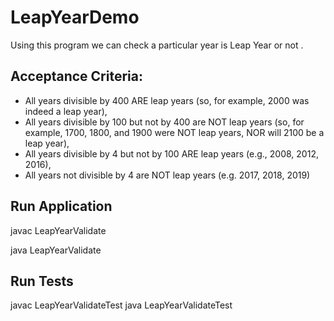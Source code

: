 # LeapYearDemo

Using this program we can check a particular year is Leap Year or not . 


## Acceptance Criteria:

-	All years divisible by 400 ARE leap years (so, for example, 2000 was indeed a leap year),
-   All years divisible by 100 but not by 400 are NOT leap years (so, for example, 1700, 1800, and 1900 were  NOT leap years, NOR will 2100 be a leap year),
-   All years divisible by 4 but not by 100 ARE leap years (e.g., 2008, 2012, 2016),
-   All years not divisible by 4 are NOT leap years (e.g. 2017, 2018, 2019)


## Run Application
javac LeapYearValidate

java LeapYearValidate


## Run Tests

javac LeapYearValidateTest
java LeapYearValidateTest 